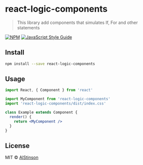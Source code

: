 # react-logic-components

> This library add components that simulates If, For and other statements

[![NPM](https://img.shields.io/npm/v/react-logic-components.svg)](https://www.npmjs.com/package/react-logic-components) [![JavaScript Style Guide](https://img.shields.io/badge/code_style-standard-brightgreen.svg)](https://standardjs.com)

## Install

```bash
npm install --save react-logic-components
```

## Usage

```jsx
import React, { Component } from 'react'

import MyComponent from 'react-logic-components'
import 'react-logic-components/dist/index.css'

class Example extends Component {
  render() {
    return <MyComponent />
  }
}
```

## License

MIT © [AlStinson](https://github.com/AlStinson)
